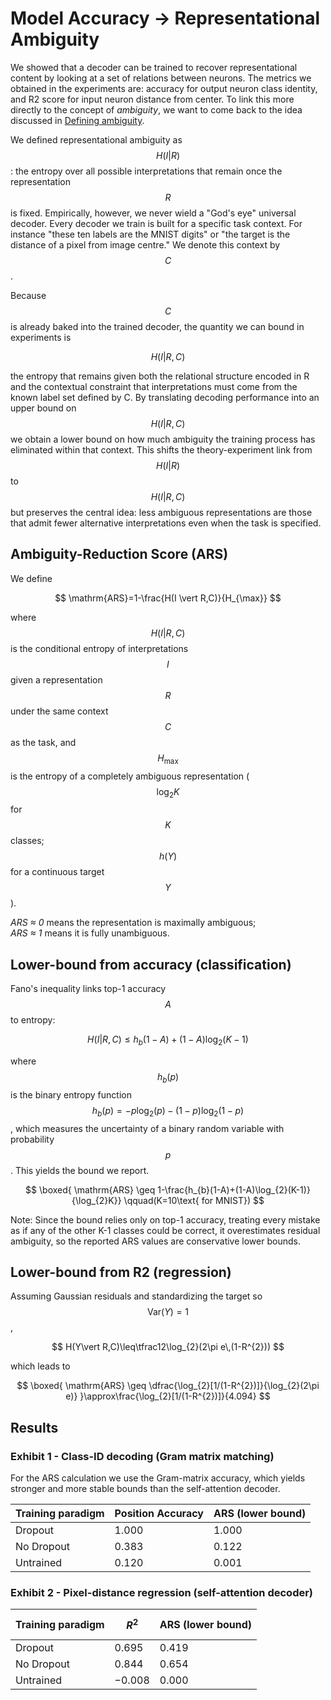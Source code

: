# Model Accuracy → Representational Ambiguity

We showed that a decoder can be trained to recover representational content by looking at a set of relations between neurons. The metrics we obtained in the experiments are: accuracy for output neuron class identity, and R2 score for input neuron distance from center. To link this more directly to the concept of _ambiguity_, we want to come back to the idea discussed in [Defining ambiguity](#defining-ambiguity).

We defined representational ambiguity as $$H(I \vert R)$$: the entropy over all possible interpretations that remain once the representation $$R$$ is fixed. Empirically, however, we never wield a "God's eye" universal decoder. Every decoder we train is built for a specific task context. For instance "these ten labels are the MNIST digits" or "the target is the distance of a pixel from image centre."  We denote this context by $$C$$.

Because $$C$$ is already baked into the trained decoder, the quantity we can bound in experiments is

$$
H(I \vert R, C)
$$

the entropy that remains given both the relational structure encoded in R and the contextual constraint that interpretations must come from the known label set defined by C. By translating decoding performance into an upper bound on $$H(I \vert R, C)$$ we obtain a lower bound on how much ambiguity the training process has eliminated within that context. This shifts the theory-experiment link from $$H(I \vert R)$$ to $$H(I \vert R, C)$$ but preserves the central idea: less ambiguous representations are those that admit fewer alternative interpretations even when the task is specified.


## Ambiguity-Reduction Score (ARS)

We define  

$$
\mathrm{ARS}=1-\frac{H(I \vert R,C)}{H_{\max}}
$$

where $$H(I \vert R,C)$$ is the conditional entropy of interpretations $$I$$ given a representation $$R$$ under the same context $$C$$ as the task, and $$H_{\max}$$ is the entropy of a completely ambiguous representation ($$\log_{2}K$$ for $$K$$ classes; $$h(Y)$$ for a continuous target $$Y$$).

*ARS ≈ 0* means the representation is maximally ambiguous;  
*ARS ≈ 1* means it is fully unambiguous.

## Lower-bound from accuracy (classification)

Fano's inequality links top-1 accuracy $$A$$ to entropy:

$$
H(I \vert R,C)\leq h_{b}(1-A)+(1-A)\log_{2}(K-1)
$$

where $$h_b(p)$$ is the binary entropy function $$h_b(p) = -p\log_2(p) - (1-p)\log_2(1-p)$$, which measures the uncertainty of a binary random variable with probability $$p$$. This yields the bound we report.

$$
\boxed{
\mathrm{ARS}
  \geq 1-\frac{h_{b}(1-A)+(1-A)\log_{2}(K-1)}{\log_{2}K}}
\qquad(K=10\text{ for MNIST})
$$

Note: Since the bound relies only on top-1 accuracy, treating every mistake as if any of the other K-1 classes could be correct, it overestimates residual ambiguity, so the reported ARS values are conservative lower bounds.


## Lower-bound from R2 (regression)

Assuming Gaussian residuals and standardizing the target so $$\mathrm{Var}(Y)=1$$,

$$
H(Y\vert R,C)\leq\tfrac12\log_{2}(2\pi e\,(1-R^{2}))
$$

which leads to

$$
\boxed{
\mathrm{ARS} \geq \dfrac{\log_{2}[1/(1-R^{2})]}{\log_{2}(2\pi e)}
           }\approx\frac{\log_{2}[1/(1-R^{2})]}{4.094}
$$

## Results

### Exhibit 1 - Class-ID decoding (Gram matrix matching)

For the ARS calculation we use the Gram-matrix accuracy, which yields stronger and more stable bounds than the self-attention decoder.

| Training paradigm | Position Accuracy | ARS (lower bound) |
|-------------------|-------------------|-------------------|
| Dropout           | 1.000             | 1.000             |
| No Dropout        | 0.383             | 0.122             |
| Untrained         | 0.120             | 0.001             |



### Exhibit 2 - Pixel-distance regression (self-attention decoder)

| Training paradigm | $$R^{2}$$                 | ARS (lower bound)                 |
|-------------------|---------------------------|-----------------------------------|
| Dropout           | 0.695                     | 0.419                             |
| No Dropout        | 0.844                     | 0.654                             |
| Untrained         | −0.008                    | 0.000                             |



